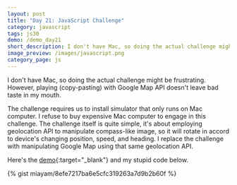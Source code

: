 ```yaml
---
layout: post
title: "Day 21: JavaScript Challenge"
category: javascript
tags: js30
demo: /demo_day21
short_description: I don't have Mac, so doing the actual challenge might be frustrating. However, playing (copy-pasting) with Google Map API doesn't leave bad taste in my mouth.
image_preview: /images/javascript.png
category_page: js
---
```


I don't have Mac, so doing the actual challenge might be frustrating. However, playing (copy-pasting)
with Google Map API doesn't leave bad taste in my mouth.

The challenge requires us to install simulator that only runs on Mac computer. I refuse to buy expensive
Mac computer to engage in this challenge. The challenge itself is quite simple, it's about employing
geolocation API to manipulate compass-like image, so it will rotate in accord to device's changing position, speed, and
heading. I replace the challenge with manipulating Google Map using that same geolocation API.

Here's the [demo](/demo_day21){:target="_blank"} and my stupid code below.

{% gist miayam/8efe7217ba6e5cfc319263a7d9b2b60f %}
